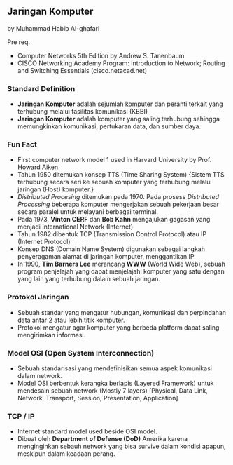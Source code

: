 ## Jaringan Komputer

by Muhammad Habib Al-ghafari

Pre req.
* Computer Networks 5th Edition by Andrew S. Tanenbaum
* CISCO Networking Academy Program: Introduction to Network; Routing
    and Switching Essentials (cisco.netacad.net)

### Standard Definition
* **Jaringan Komputer** adalah sejumlah komputer dan peranti terkait yang
    terhubung melalui fasilitas komunikasi (KBBI)
* **Jaringan Komputer** adalah komputer yang saling terhubung sehingga
    memungkinkan komunikasi, pertukaran data, dan sumber daya.

### Fun Fact
* First computer network model 1 used in Harvard University by Prof. Howard
    Aiken. 
* Tahun 1950 ditemukan konsep TTS (Time Sharing System) {Sistem TTS terhubung
    secara seri ke sebuah komputer yang terhubung melalui jaringan (Host)
    komputer.}
* *Distributed Procesing* ditemukan pada 1970. Pada prosess *Distributed
    Processing* beberapa komputer mengerjakan sebuah pekerjaan besar secara
    paralel untuk melayani berbagai terminal.
* Pada 1973, **Vinton CERF** dan **Bob Kahn** mengajukan gagasan yang menjadi
    International Network (Internet)
* Tahun 1982 dibentuk TCP (Transmission Control Protocol) atau IP (Internet
    Protocol)
* Konsep DNS (Domain Name System) digunakan sebagai langkah penyeragaman alamat
    di jaringan komputer, menggantikan IP
* In 1990, **Tim Barners Lee** merancang **WWW** (World Wide Web), sebuah
    program penjelajah yang dapat menjelajahi komputer yang satu dengan yang
    lain yang terhubung dalam sebuah jaringan.

### Protokol Jaringan
* Sebuah standar yang mengatur hubungan, komunikasi dan perpindahan data antar
    2 atau lebih titik komputer.
* Protokol mengatur agar komputer yang berbeda platform dapat saling
    mengirimkan informasi.

### Model OSI (Open System Interconnection)
* Sebuah standarisasi yang mendefinisikan semua aspek komunikasi dalam network.
* Model OSI berbentuk kerangka berlapis (Layered Framework) untuk mendesain
    sebuah network (Mostly 7 layers) [Physical, Data Link, Network, Transport, Session,
    Presentation, Application]

### TCP / IP
* Internet standard model used beside OSI model.
* Dibuat oleh **Department of Defense (DoD)** Amerika karena menginginkan
    sebauh network yang bisa survive dalam kondisi apapun, meskipun dalam
    keadaan perang.

